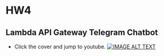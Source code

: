 # HW4
## Lambda API Gateway Telegram Chatbot
* Click the cover and jump to youtube.
[![IMAGE ALT TEXT](https://img.youtube.com/vi/BGMbZEYkvC8/0.jpg)](https://www.youtube.com/watch?v=BGMbZEYkvC8)
